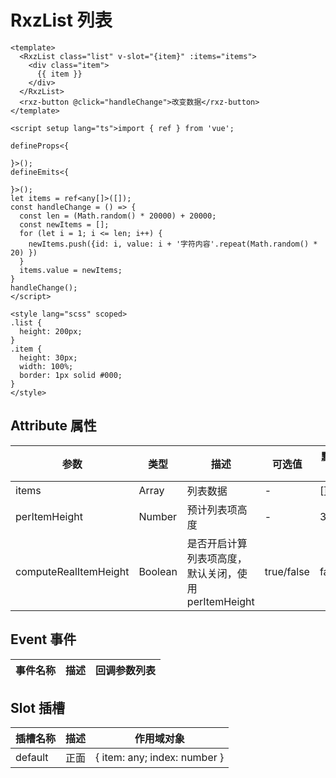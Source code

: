 # RxzList 列表

<TestRxzList></TestRxzList>

```vue
<template>
  <RxzList class="list" v-slot="{item}" :items="items">
    <div class="item">
      {{ item }}
    </div>
  </RxzList>
  <rxz-button @click="handleChange">改变数据</rxz-button>
</template>

<script setup lang="ts">import { ref } from 'vue';

defineProps<{

}>();
defineEmits<{

}>();
let items = ref<any[]>([]);
const handleChange = () => {
  const len = (Math.random() * 20000) + 20000;
  const newItems = [];
  for (let i = 1; i <= len; i++) {
    newItems.push({id: i, value: i + '字符内容'.repeat(Math.random() * 20) })
  }
  items.value = newItems;
}
handleChange();
</script>

<style lang="scss" scoped>
.list {
  height: 200px;
}
.item {
  height: 30px;
  width: 100%;
  border: 1px solid #000;
}
</style>

```

## Attribute 属性

| 参数          | 类型      | 描述   | 可选值        | 默认值     | 必须  |
| ----------- | ------- | ---- | ---------- | ------- | --- |
| items  | Array     | 列表数据 | -          | []      |     |
| perItemHeight    | Number | 预计列表项高度   | - | 30   |     |
| computeRealItemHeight    | Boolean | 是否开启计算列表项高度，默认关闭，使用perItemHeight   | true/false | false   |     |

## Event 事件

| 事件名称              | 描述  | 回调参数列表 |
| ----------------- | --- | ------ |

## Slot 插槽

| 插槽名称 | 描述 | 作用域对象           |
| -------- | ---- | --------------- |
| default    | 正面 | { item: any; index: number } |

